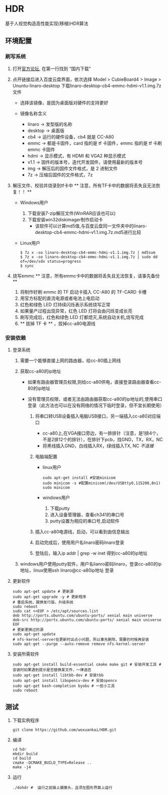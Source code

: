 # HDR
基于人视觉构造高性能实现(移植)HDR算法
## 环境配置
### 刷写系统
1. 打开[官方论坛](http://www.cubie.cc/forum.php), 在第一行找到 “国内下载”

2. 点开链接后进入百度云盘界面，依次选择
Model > CubieBoard4 > Image > Ununtu-linaro-desktop
下载linaro-desktop-cb4-emmc-hdmi-v1.1.img.7z文件

	* 选择该镜像，是因为桌面版对硬件的支持更好
	* 镜像名称含义
	
		+ linaro  ->  发型版的名称
		+ desktop ->  桌面版
		+ cb4     ->  运行的硬件设备，cb4 就是 CC-A80
		+ emmc    ->  都是卡固件，card 指的是 tf 卡固件，emmc 指的是 tf 卡刷 emmc 卡固件
		+ hdmi    ->  显示模式，有 HDMI 和 VGA2 种显示模式
		+ v1.1    ->  固件的版本号，迭代开发固件，请使用最新的版本号
		+ img     ->  解压后的固件文件格式，是 2 进制文件
		+ 7z      ->  压缩后固件的文件格式，7z 

3. 解压文件、校验并烧录到tf卡中 ** 注意，所有TF卡中的数据将丢失且无法恢复！！ **
	* Windows用户
	
  		1. 下载安装7-zip解压文件(WinRAR应该也可以)
		2. 下载安装win32diskimager制作启动卡
			* 该软件可以计算md5值,与百度云盘同一文件夹中的linaro-desktop-cb4-emmc-hdmi-v1.1.img.7z.md5进行比较
			
	* Linux用户
	
		```shell
		$ 7z x -so linaro-desktop-cb4-emmc-hdmi-v1.1.img.7z | md5sum
		$ 7z x -so linaro-desktop-cb4-emmc-hdmi-v1.1.img.7z | sudo dd of=/dev/sdx status=progress
		$ sync
		```

4. 烧写emmc ** 注意，所有emmc卡中的数据将丢失且无法恢复，请事先备份 **

	1. 将制作好刷 emmc 的 TF 启动卡插入 CC-A80 的 TF-CARD 卡槽
	2. 用官方标配的直流电源或者电池上电启动
	3. 红色和绿色 LED 灯持续闪烁表示系统烧写正常
	4. 如果量产过程出现异常，红色 LED 灯将会由闪烁变成长亮
	5. 刷写完成后，红色和绿色 LED 灯都熄灭,系统自动关机,烧写完成
	6. ** 拔掉 TF 卡 ** ，拔掉cc-a80电源线

### 安装依赖

1. 登录系统

	1. 需要一个能够直接上网的路由器，给cc-80插上网线	
	
	2. 获取cc-a80的ip地址 
	
		* 如果有路由器管理员权限,则给cc-a80供电，直接登录路由器查看cc-80的ip地址
		
		* 没有管理员权限，或者无法由路由器获取cc-a80的ip地址的,使用串口登录（此方法也可以在没有网络的情况下临时登录，但不宜长期使用）	
		
			1. 将串口转USB设备插入电脑USB接口，另一端插入cc-a80对应端口
			
				* cc-a80上,在VGA接口旁边，有一排排针（注意，是1排4个，不是2排12个的排针），在排针下pcb，找GND，TX，RX，NC
				* 将黑线插入GND，白线插入RX，绿线插入TX, NC *不连接*	
				
			2. 电脑端配置	
	 
				* linux用户
	
					```shell
					sudo apt-get install #安装minicom
					sudo minicom -s #配置minicom(/dev/USBtty0,115200,8n1)
					sudo minicom
					```
		
				* windows用户
	
					1. 下载putty
					2. 进入设备管理器，查看ch341的串口号
					3. putty设置为相应的串口号,启动软件	
					
			3. 插入cc-a80电源线，启动，可以看到由信息输出
			
			4. 启动完成后，使用用户名linaro密码linaro登录	
					
			5. 登陆后，输入ip addr | grep -w inet 得到cc-a80的ip地址	
			
	3. windows用户使用putty软件，用户名lianro密码linaro，登录cc-a80的ip地址，linux使用ssh linaro@cc-a80ip地址 登录	

3. 更新软件	

	```shell
	sudo apt-get update # 更新源	
	sudo apt-get upgrade -y # 更新程序	
	# 重启系统，跟换发行版，升级系统	
	sudo reboot
	sudo cat <<EOF > /etc/apt/sources.list  
	deb http://ports.ubuntu.com/ubuntu-ports/ xenial main universe
	deb-src http://ports.ubuntu.com/ubuntu-ports/ xenial main universe
	EOF
	# 更新更换过的源  
	sudo apt-get update
	# nfs-kernel-server在更新时出点小问题，所以事先删除，需要的时候再安装  
	sudo apt-get --purge --auto-remove remove nfs-kernel-server
	```

2. 安装所需软件	

	```shell
	sudo apt-get install build-essential cmake make git # 安装开发工具 # 安装时如果遇到提示是否替换某文件，一律选否	
	sudo apt-get install libtbb-dev # 安装tbb		
	sudo apt-get install libopencv-dev # 安装opencv
	sudo apt-get bash-completion byobu # 一些小工具
	sudo reboot
	```
	
## 测试		

1. 下载实例程序

	```shell
	git clone https://github.com/woxuankai/HDR.git
	```

2. 编译

	```shell
	cd hdr
	mkdir build
	cd build
	cmake -DCMAKE_BUILD_TYPE=Release ..
	make -j4
	```

3. 运行		

	```shell
	./dohdr #  运行之前插上摄像头，且须在图形界面上运行	
	```
